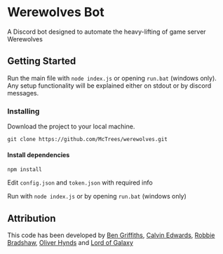 # Werewolves Bot

A Discord bot designed to automate the heavy-lifting of game server Werewolves

## Getting Started

Run the main file with `node index.js` or opening `run.bat` (windows only). Any setup functionality will be explained either on stdout or by discord messages.


### Installing

Download the project to your local machine.

```
git clone https://github.com/McTrees/werewolves.git
```

#### Install dependencies

```
npm install
```

Edit `config.json` and `token.json` with required info

Run with `node index.js` or by opening `run.bat` (windows only)


## Attribution
This code has been developed by [Ben Griffiths](https://github.com/BenTechy66), [Calvin Edwards](https://github.com/ed588), [Robbie Bradshaw](https://github.com/trebor97351), [Oliver Hynds](https://github.com/oliverh57) and [Lord of Galaxy](https://github.com/Lord-of-the-Galaxy)


